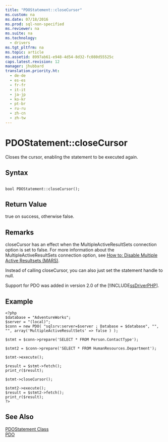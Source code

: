 ```yaml
---
title: "PDOStatement::closeCursor"
ms.custom: na
ms.date: 07/18/2016
ms.prod: sql-non-specified
ms.reviewer: na
ms.suite: na
ms.technology: 
  - drivers
ms.tgt_pltfrm: na
ms.topic: article
ms.assetid: 8997ab61-e948-4d54-8d32-fc080d55525c
caps.latest.revision: 12
manager: jhubbard
translation.priority.ht: 
  - de-de
  - es-es
  - fr-fr
  - it-it
  - ja-jp
  - ko-kr
  - pt-br
  - ru-ru
  - zh-cn
  - zh-tw
---
```

# PDOStatement::closeCursor
Closes the cursor, enabling the statement to be executed again.  
  
## Syntax  
  
```  
  
bool PDOStatement::closeCursor();  
```  
  
## Return Value  
true on success, otherwise false.  
  
## Remarks  
closeCursor has an effect when the MultipleActiveResultSets connection option is set to false.  For more information about the MultipleActiveResultSets connection option, see [How to: Disable Multiple Active Resultsets (MARS)](../Topic/How%20to:%20Disable%20Multiple%20Active%20Resultsets%20(MARS).md).  
  
Instead of calling closeCursor, you can also just set the statement handle to null.  
  
Support for PDO was added in version 2.0 of the [!INCLUDE[ssDriverPHP](../content/includes/ssDriverPHP_md.md)].  
  
## Example  
  
```  
<?php  
$database = "AdventureWorks";  
$server = "(local)";  
$conn = new PDO( "sqlsrv:server=$server ; Database = $database", "", "", array('MultipleActiveResultSets' => false ) );  
  
$stmt = $conn->prepare('SELECT * FROM Person.ContactType');  
  
$stmt2 = $conn->prepare('SELECT * FROM HumanResources.Department');  
  
$stmt->execute();  
  
$result = $stmt->fetch();  
print_r($result);  
  
$stmt->closeCursor();  
  
$stmt2->execute();  
$result = $stmt2->fetch();  
print_r($result);  
?>  
```  
  
## See Also  
[PDOStatement Class](../content/PDOStatement-Class.md)  
[PDO](http://go.microsoft.com/fwlink/?LinkID=187441)  
  
